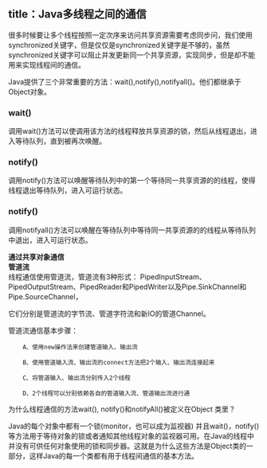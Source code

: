 title：Java多线程之间的通信 
--- 

  
很多时候要让多个线程按照一定次序来访问共享资源需要考虑同步问，我们使用synchronized关键字，但是仅仅是synchronized关键字是不够的，虽然synchronized关键字可以阻止并发更新同一个共享资源，实现同步，但是却不能用来实现线程间的通信。  

Java提供了三个非常重要的方法：wait(),notify(),notifyall()。他们都继承于Object对象。

### wait()
调用wait()方法可以使调用该方法的线程释放共享资源的锁，然后从线程退出，进入等待队列，直到被再次唤醒。

### notify()
调用notify()方法可以唤醒等待队列中的第一个等待同一共享资源的的线程，使得线程退出等待队列，进入可运行状态。  

### notify()  
调用notifyall()方法可以唤醒在等待队列中等待同一共享资源的的线程从等待队列中退出，进入可运行状态。


**通过共享对象通信**  
**管道流**  
线程通信使用管道流，管道流有3种形式：        PipedInputStream、PipedOutputStream、PipedReader和PipedWriter以及Pipe.SinkChannel和Pipe.SourceChannel，

它们分别是管道流的字节流、管道字符流和新IO的管道Channel。

管道流通信基本步骤：

        A、使用new操作法来创建管道输入、输出流

        B、使用管道输入流、输出流的connect方法把2个输入、输出流连接起来

        C、将管道输入、输出流分别传入2个线程

        D、2个线程可以分别依赖各自的管道输入流、管道输出流进行通

为什么线程通信的方法wait(), notify()和notifyAll()被定义在Object 类里？

Java的每个对象中都有一个锁(monitor，也可以成为监视器) 并且wait()，notify()等方法用于等待对象的锁或者通知其他线程对象的监视器可用。在Java的线程中并没有可供任何对象使用的锁和同步器。这就是为什么这些方法是Object类的一部分，这样Java的每一个类都有用于线程间通信的基本方法。